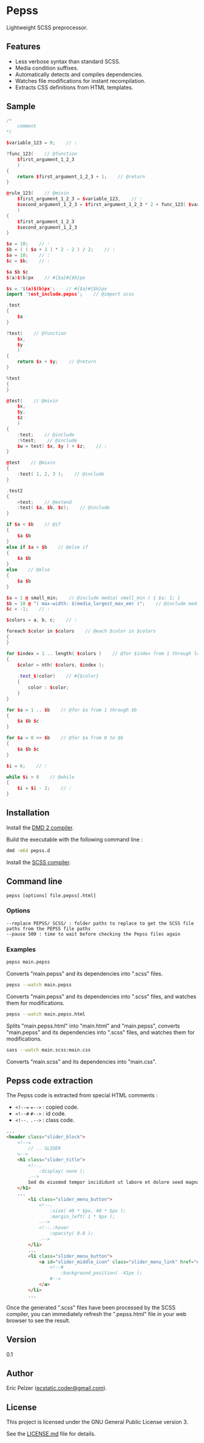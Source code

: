 # Pepss

Lightweight SCSS preprocessor.

## Features

* Less verbose syntax than standard SCSS.
* Media condition suffixes.
* Automatically detects and compiles dependencies.
* Watches file modifications for instant recompilation.
* Extracts CSS definitions from HTML templates.

## Sample

```cpp
/*
    comment
*/

$variable_123 = 0;    // :

?func_123(    // @function
    $first_argument_1_2_3 
    )
{
    return $first_argument_1_2_3 + 1;    // @return
}

@rule_123(    // @mixin
    $first_argument_1_2_3 = $variable_123,    // :
    $second_argument_1_2_3 = $first_argument_1_2_3 * 2 + func_123( $variable_123 )    // :
    )
{
    $first_argument_1_2_3
    $second_argument_1_2_3
}

$a = 10;    // :
$b = ( ( $a + 1 ) * 2 - 2 ) / 2;    // :
$a = 10;    // :
$c = $b;    // :

$a $b $c
$(a)$(b)px    // #{$a}#{$b}px

$s = '$(a)$(b)px';    // #{$a}#{$b}px
import 'test_include.pepss';    // @import scss

.test
{
    $a
}

?test(    // @function
    $x, 
    $y 
    )
{
    return $x + $y;    // @return
}

%test
{
}

@test(    // @mixin
    $x, 
    $y, 
    $z 
    )
{
    :test;    // @include
    :%test;    // @include
    $w = test( $x, $y ) + $z;    // :
}

@test    // @mixin
{
    :test( 1, 2, 3 );    // @include
}

.test2
{
    >test;    // @extend
    :test( $a, $b, $c);    // @include
}

if $a < $b    // @if
{
    $a $b
}
else if $a > $b    // @else if
{
    $a $b
}
else    // @else
{
    $a $b
}

$a = 1 @ small_min;    // @include media( small_min ) { $a: 1; }
$b = 10 @ "( max-width: $(media_largest_max_em) )";    // @include media( "( max-width: #{$media_largest_max_em} )" )
$c = -1;    // :

$colors = a, b, c;    // :

foreach $color in $colors    // @each $color in $colors
{
}

for $index = 1 .. length( $colors )    // @for $index from 1 through length( $colors )
{
    $color = nth( $colors, $index );
    
    .test_$(color)    // #{$color}
    {
        color : $color;
    }
}

for $a = 1 .. $b    // @for $a from 1 through $b
{
    $a $b $c
}

for $a = 0 >> $b    // @for $a from 0 to $b
{
    $a $b $c
}

$i = 6;    // :

while $i > 0    // @while
{
    $i = $i - 2;    // :
}
```

## Installation

Install the [DMD 2 compiler](https://dlang.org/download.html).

Build the executable with the following command line :

```bash
dmd -m64 pepss.d
```

Install the [SCSS compiler](http://sass-lang.com/install).

## Command line

``` 
pepss [options] file.pepss[.html]
``` 

### Options

``` 
--replace PEPSS/ SCSS/ : folder paths to replace to get the SCSS file paths from the PEPSS file paths
--pause 500 : time to wait before checking the Pepss files again
``` 

### Examples

```bash
pepss main.pepss 
```

Converts "main.pepss" and its dependencies into ".scss" files.

```bash
pepss --watch main.pepss 
```

Converts "main.pepss" and its dependencies into ".scss" files, and watches them for modifications.

```bash
pepss --watch main.pepss.html
```

Splits "main.pepss.html" into "main.html" and "main.pepss", converts "main.pepss" and its dependencies into ".scss" files, and watches them for modifications.

```bash
sass --watch main.scss:main.css
```

Converts "main.scss" and its dependencies into "main.css".

## Pepss code extraction

The Pepss code is extracted from special HTML comments :

* `<!--=` `=-->` : copied code. 
* `<!--#` `#-->` : id code.
* `<!--.` `.-->` : class code.

```html
...
<header class="slider_block">
    <!--=
        // .. SLIDER
    =-->
    <h1 class="slider_title">
        <!--.
            :display( none );
        .-->
        Sed do eiusmod tempor incididunt ut labore et dolore seed magna aliqua.
    </h1>
    ...
        <li class="slider_menu_button">
            <!--.
                :size( 40 * $px, 40 * $px );
                :margin_left( 1 * $px );
            .-->
            <!--.:hover
                :opacity( 0.8 );
            .-->
        </li>
        ...
        <li class="slider_menu_button">
            <a id="slider_middle_icon" class="slider_menu_link" href="#">
                <!--#
                    :background_position( -41px );
                #-->
            </a>
        </li>
        ...
```

Once the generated ".scss" files have been processed by the SCSS compiler, you can immediately refresh the ".pepss.html" file in your web browser to see the result.

## Version

0.1

## Author

Eric Pelzer (ecstatic.coder@gmail.com).

## License

This project is licensed under the GNU General Public License version 3.

See the [LICENSE.md](LICENSE.md) file for details.
